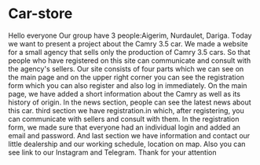 # Car-store
Hello everyone Our group have 3 people:Aigerim, Nurdaulet, Dariga. Тoday we want to present a project about the Camry 3.5 car.      We made a website for a small agency that sells only the production of Camry 3.5 cars. So that people who have registered on this site can communicate and consult with the agency's sellers.    Our site consists of four parts which we can see on the main page and on the upper right corner you can see the registration form which you can also register and also log in immediately.   On the main page, we have added a short information about the Camry as well as its history of origin. In the news section, people can see the latest news about this car. third section we have registration.in which, after registering, you can communicate with sellers and consult with them. In the registration form, we made sure that everyone had an individual login and added an email and password. And last section we have information and contact our little dealership and our working schedule, location on map. Also you can see link to our Instagram and Telegram. Thank for your attention
